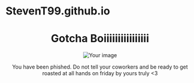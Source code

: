 # StevenT99.github.io

<html>
  <head>
    <title>Gotcha</title>
  </head>
  <body>
    <h1 style="text-align:center;">Gotcha Boiiiiiiiiiiiiiiii</h1>
    <div style="text-align:center;">
        <img src="your-image-url-here" alt="Your image">
    </div>
    <p style="text-align:center;">You have been phished. Do not tell your coworkers and be ready to get roasted at all hands on friday by yours truly <3</p>
  </body>
</html>
